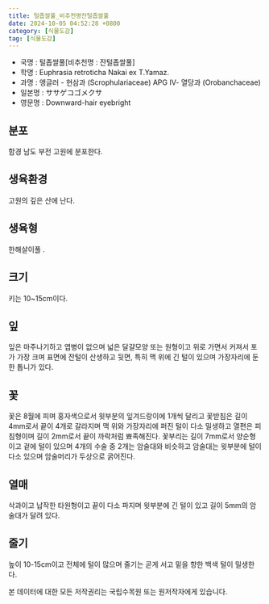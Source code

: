 ```yaml
---
title: 털좁쌀풀_비추천명잔털좁쌀풀
date: 2024-10-05 04:52:28 +0800
category: [식물도감]
tag: [식물도감]
---
```




- 국명 : 털좁쌀풀[비추천명 : 잔털좁쌀풀]
- 학명 : Euphrasia retroticha Nakai ex T.Yamaz.
- 과명 : 앵글러 - 현삼과 (Scrophulariaceae) APG Ⅳ- 열당과 (Orobanchaceae)
- 일본명 : ササゲコゴメクサ
- 영문명 : Downward-hair eyebright


## 분포
함경 남도 부전 고원에 분포한다.
## 생육환경
고원의 깊은 산에 난다.
## 생육형
한해살이풀 .
## 크기
키는 10~15cm이다.
## 잎
잎은 마주나기하고 엽병이 없으며 넓은 달걀모양 또는 원형이고 위로 가면서 커져서 포가 가장 크며 표면에 잔털이 산생하고 뒷면, 특히 맥 위에 긴 털이 있으며 가장자리에 둔한 톱니가 있다.
## 꽃
꽃은 8월에 피며 홍자색으로서 윗부분의 잎겨드랑이에 1개씩 달리고 꽃받침은 길이 4mm로서 끝이 4개로 갈라지며 맥 위와 가장자리에 퍼진 털이 다소 밀생하고 열편은 피침형이며 길이 2mm로서 끝이 까락처럼 뾰족해진다. 꽃부리는 길이 7mm로서 양순형이고 겉에 털이 있으며 4개의 수술 중 2개는 암술대와 비슷하고 암술대는 윗부분에 털이 다소 있으며 암술머리가 두상으로 굵어진다.
## 열매
삭과이고 납작한 타원형이고 끝이 다소 파지며 윗부분에 긴 털이 있고 길이 5mm의 암술대가 달려 있다.
## 줄기
높이 10-15cm이고 전체에 털이 많으며 줄기는 곧게 서고 밑을 향한 백색 털이 밀생한다.






본 데이터에 대한 모든 저작권리는 국립수목원 또는 원저작자에게 있습니다.

